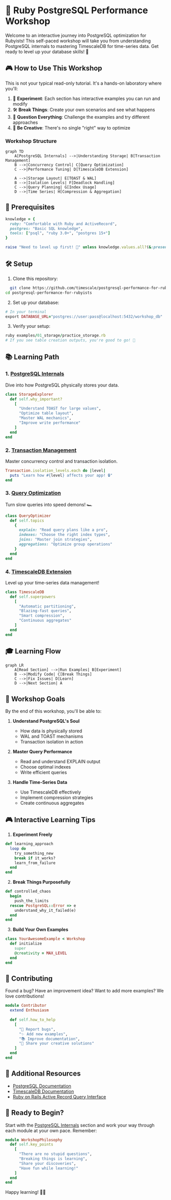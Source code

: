# 🚀 Ruby PostgreSQL Performance Workshop

Welcome to an interactive journey into PostgreSQL optimization for Rubyists! This self-paced workshop will take you from understanding PostgreSQL internals to mastering TimescaleDB for time-series data. Get ready to level up your database skills! 🎯

## 🎮 How to Use This Workshop

This is not your typical read-only tutorial. It's a hands-on laboratory where you'll:

1. 🔬 **Experiment**: Each section has interactive examples you can run and modify
2. 🛠 **Break Things**: Create your own scenarios and see what happens
3. 🤔 **Question Everything**: Challenge the examples and try different approaches
4. 🎨 **Be Creative**: There's no single "right" way to optimize

### Workshop Structure

```mermaid
graph TD
    A[PostgreSQL Internals] -->|Understanding Storage| B[Transaction Management]
    B -->|Concurrency Control| C[Query Optimization]
    C -->|Performance Tuning| D[TimescaleDB Extension]
    
    A -->|Storage Layout| E[TOAST & WAL]
    B -->|Isolation Levels| F[Deadlock Handling]
    C -->|Query Planning| G[Index Usage]
    D -->|Time Series| H[Compression & Aggregation]
```

## 🎯 Prerequisites

```ruby
knowledge = {
  ruby: "Comfortable with Ruby and ActiveRecord",
  postgres: "Basic SQL knowledge",
  tools: ["psql", "ruby 3.0+", "postgres 15+"]
}

raise "Need to level up first! 💪" unless knowledge.values.all?(&:present?)
```

## 🛠 Setup

1. Clone this repository:
```bash
  git clone https://github.com/timescale/postgresql-performance-for-rubyists
cd postgresql-performance-for-rubyists
```

2. Set up your database:
```ruby
# In your terminal
export DATABASE_URL="postgres://user:pass@localhost:5432/workshop_db"
```

3. Verify your setup:
```ruby
ruby examples/01_storage/practice_storage.rb
# If you see table creation outputs, you're good to go! 🎉
```

## 📚 Learning Path

### 1. [PostgreSQL Internals](examples/01_storage/README.md)
Dive into how PostgreSQL physically stores your data.

```ruby
class StorageExplorer
  def self.why_important?
    [
      "Understand TOAST for large values",
      "Optimize table layout",
      "Master WAL mechanics",
      "Improve write performance"
    ]
  end
end
```

### 2. [Transaction Management](examples/02_transactions/README.md)
Master concurrency control and transaction isolation.

```ruby
Transaction.isolation_levels.each do |level|
  puts "Learn how #{level} affects your app! 🔒"
end
```

### 3. [Query Optimization](examples/03_queries/README.md)
Turn slow queries into speed demons! 🏎️

```ruby
class QueryOptimizer
  def self.topics
    {
      explain: "Read query plans like a pro",
      indexes: "Choose the right index types",
      joins: "Master join strategies",
      aggregations: "Optimize group operations"
    }
  end
end
```

### 4. [TimescaleDB Extension](examples/04_timescale/README.md)
Level up your time-series data management!

```ruby
class TimescaleDB
  def self.superpowers
    [
      "Automatic partitioning",
      "Blazing-fast queries",
      "Smart compression",
      "Continuous aggregates"
    ]
  end
end
```

## 🎓 Learning Flow

```mermaid
graph LR
    A[Read Section] -->|Run Examples| B[Experiment]
    B -->|Modify Code| C[Break Things]
    C -->|Fix Issues| D[Learn]
    D -->|Next Section| A
```

## 🎯 Workshop Goals

By the end of this workshop, you'll be able to:

1. **Understand PostgreSQL's Soul**
   - How data is physically stored
   - WAL and TOAST mechanisms
   - Transaction isolation in action

2. **Master Query Performance**
   - Read and understand EXPLAIN output
   - Choose optimal indexes
   - Write efficient queries

3. **Handle Time-Series Data**
   - Use TimescaleDB effectively
   - Implement compression strategies
   - Create continuous aggregates

## 🎮 Interactive Learning Tips

1. **Experiment Freely**
```ruby
def learning_approach
  loop do
    try_something_new
    break if it_works?
    learn_from_failure
  end
end
```

2. **Break Things Purposefully**
```ruby
def controlled_chaos
  begin
    push_the_limits
  rescue PostgreSQL::Error => e
    understand_why_it_failed(e)
  end
end
```

3. **Build Your Own Examples**
```ruby
class YourAwesomeExample < Workshop
  def initialize
    super
    @creativity = MAX_LEVEL
  end
end
```

## 🤝 Contributing

Found a bug? Have an improvement idea? Want to add more examples? We love contributions!

```ruby
module Contributor
  extend Enthusiasm
  
  def self.how_to_help
    [
      "🐛 Report bugs",
      "✨ Add new examples",
      "📚 Improve documentation",
      "🎨 Share your creative solutions"
    ]
  end
end
```

## 📖 Additional Resources

- [PostgreSQL Documentation](https://www.postgresql.org/docs/)
- [TimescaleDB Documentation](https://docs.timescale.com/)
- [Ruby on Rails Active Record Query Interface](https://guides.rubyonrails.org/active_record_querying.html)

## 🎉 Ready to Begin?

Start with the [PostgreSQL Internals](examples/01_storage/README.md) section and work your way through each module at your own pace. Remember:

```ruby
module WorkshopPhilosophy
  def self.key_points
    [
      "There are no stupid questions",
      "Breaking things is learning",
      "Share your discoveries",
      "Have fun while learning!"
    ]
  end
end
```

Happy learning! 🚀✨